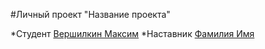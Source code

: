 #Личный проект "Название проекта"

*Студент [Вершилкин Максим](https://t.me./MaxCookie)
*Наставник [Фамилия Имя](https://t.me./unknown)

